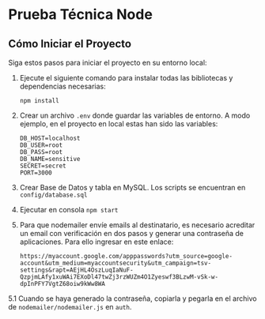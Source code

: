 # Prueba Técnica Node

## Cómo Iniciar el Proyecto

Siga estos pasos para iniciar el proyecto en su entorno local:

1. Ejecute el siguiente comando para instalar todas las bibliotecas y dependencias necesarias:

   ```
   npm install
   ```

2. Crear un archivo `.env` donde guardar las variables de entorno. A modo ejemplo, en el proyecto en local estas han sido las variables:
   ```
   DB_HOST=localhost
   DB_USER=root
   DB_PASS=root
   DB_NAME=sensitive
   SECRET=secret
   PORT=3000

   ```
3. Crear Base de Datos y tabla en MySQL. Los scripts se encuentran en `config/database.sql`

4. Ejecutar en consola `npm start`

5. Para que nodemailer envíe emails al destinatario, es necesario acreditar un email con verificación en dos pasos y generar una contraseña de aplicaciones.
   Para ello ingresar en este enlace:
   ```
   https://myaccount.google.com/apppasswords?utm_source=google-account&utm_medium=myaccountsecurity&utm_campaign=tsv-settings&rapt=AEjHL4OszLuqIaNuF-QzpjmLAfy1xuWAi7EXoDl47twZj3rzWUZm4O1Zyeswf3BLzwM-vSk-w-dpInPFY7VgtZ68oiw9kWw8WA

5.1 Cuando se haya generado la contraseña, copiarla y pegarla en el archivo de `nodemailer/nodemailer.js` en `auth`.
